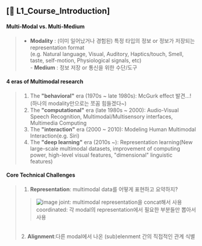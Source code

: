 ## [📔 L1_Course_Introduction]

#### Multi-Modal vs. Multi-Medium
> - **Modality**
> : (이미 일어났거나 경험된) 특정 타입의 정보 or 정보가 저장되는 representation format
> <br>(e.g. Natural language, Visual, Auditory, Haptics/touch, Smell, taste, 
> self-motion, Physiological signals, etc)
> <br> - **Medium**
> : 정보 저장 or 통신을 위한 수단/도구

#### 4 eras of Multimodal research
> 1. The **"behavioral"** era (1970s ~ late 1980s): McGurk effect 발견...!(하나의 modality만으로는 쪼꼼 힘들겠다~)
> 2. The **"computational"** era (late 1980s ~ 2000): Audio-Visual Speech Recognition, Multimodal/Multisensory interfaces, Multimedia Computing
> 3. The **"interaction"** era (2000 ~ 2010): Modeling Human Multimodal Interaction(e.g. Siri)
> 4. The **"deep learning"** era (2010s ~): Representation learning(New large-scale multimodal datasets, improvement of computing power, high-level visual features, "dimensional" linguistic features)

#### Core Technical Challenges
> 1. **Representation**: multimodal data를 어떻게 표현하고 요약하지?
> > ![image](https://user-images.githubusercontent.com/33504288/124375456-3c26f000-dcdd-11eb-80f4-460370c3f7cc.png)
> > joint: multimodal representation을 concat해서 사용
> > coordinated: 각 modal의 representation에서 필요한 부분들만 뽑아서 사용
> 
> <br> 2. **Alignment**:다른 modal에서 나온 (sub)elenment 간의 직접적인 관계 식별

